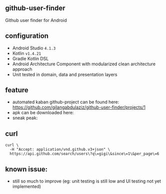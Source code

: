 ## github-user-finder
Github user finder for Android

## configuration
- Android Studio `4.1.3`
- Kotlin `v1.4.21`
- Gradle Kotlin DSL
- Android Architecture Component with modularized clean architecture approach
- Unit tested in domain, data and presentation layers

## feature
- automated kaban github-project can be found here: https://github.com/gilangabdulaziz/github-user-finder/projects/1
- apk can be downloaded here:
- sneak peak:

## curl
```curl
curl \
  -H "Accept: application/vnd.github.v3+json" \
  https://api.github.com/search/users\?q\=gigi\&since\=1\&per_page\=6
```

## known issue:
- still so much to improve (eg: unit testing is still low and UI testing not yet implemented)
